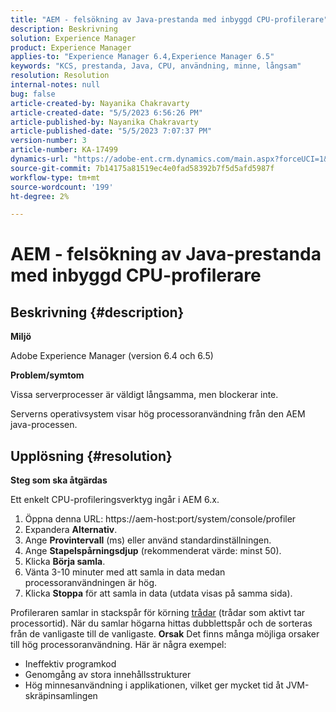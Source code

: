 ```yaml
---
title: "AEM - felsökning av Java-prestanda med inbyggd CPU-profilerare"
description: Beskrivning
solution: Experience Manager
product: Experience Manager
applies-to: "Experience Manager 6.4,Experience Manager 6.5"
keywords: "KCS, prestanda, Java, CPU, användning, minne, långsam"
resolution: Resolution
internal-notes: null
bug: false
article-created-by: Nayanika Chakravarty
article-created-date: "5/5/2023 6:56:26 PM"
article-published-by: Nayanika Chakravarty
article-published-date: "5/5/2023 7:07:37 PM"
version-number: 3
article-number: KA-17499
dynamics-url: "https://adobe-ent.crm.dynamics.com/main.aspx?forceUCI=1&pagetype=entityrecord&etn=knowledgearticle&id=c0334588-76eb-ed11-a7c6-6045bd006704"
source-git-commit: 7b14175a81519ec4e0fad58392b7f5d5afd5987f
workflow-type: tm+mt
source-wordcount: '199'
ht-degree: 2%

---
```


# AEM - felsökning av Java-prestanda med inbyggd CPU-profilerare

## Beskrivning {#description}


<b>Miljö</b>

Adobe Experience Manager (version 6.4 och 6.5)

<b>Problem/symtom</b>

Vissa serverprocesser är väldigt långsamma, men blockerar inte.

Serverns operativsystem visar hög processoranvändning från den AEM java-processen.


## Upplösning {#resolution}


<b>Steg som ska åtgärdas</b>

Ett enkelt CPU-profileringsverktyg ingår i AEM 6.x.

1. Öppna denna URL: https://aem-host:port/system/console/profiler
2. Expandera <b>Alternativ</b>.
3. Ange <b>Provintervall</b> (ms) eller använd standardinställningen.
4. Ange <b>Stapelspårningsdjup</b> (rekommenderat värde: minst 50).
5. Klicka <b>Börja samla</b>.
6. Vänta 3-10 minuter med att samla in data medan processoranvändningen är hög.
7. Klicka <b>Stoppa</b> för att samla in data (utdata visas på samma sida).


Profileraren samlar in stackspår för körning [trådar](https://docs.oracle.com/javase/tutorial/essential/concurrency/threads.html) (trådar som aktivt tar processortid). När du samlar högarna hittas dubblettspår och de sorteras från de vanligaste till de vanligaste.
<b>Orsak</b>
Det finns många möjliga orsaker till hög processoranvändning. Här är några exempel:

- Ineffektiv programkod
- Genomgång av stora innehållsstrukturer
- Hög minnesanvändning i applikationen, vilket ger mycket tid åt JVM-skräpinsamlingen

